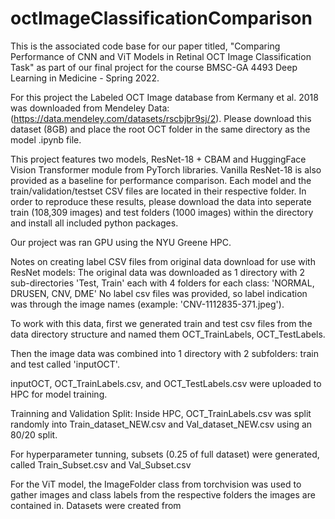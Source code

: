 # octImageClassificationComparison
This is the associated code base for our paper titled, "Comparing Performance of CNN and ViT Models in Retinal OCT Image Classification Task" as part of our final project for the course BMSC-GA 4493 Deep Learning in Medicine - Spring 2022. 

For this project the Labeled OCT Image database from Kermany et al. 2018 was downloaded from Mendeley Data: (https://data.mendeley.com/datasets/rscbjbr9sj/2). Please download this dataset (8GB) and place the root OCT folder in the same directory as the model .ipynb file.

This project features two models, ResNet-18 + CBAM and HuggingFace Vision Transformer module from PyTorch libraries. Vanilla ResNet-18 is also provided as a baseline for performance comparison. Each model and the train/validation/testset CSV files are located in their respective folder. In order to reproduce these results, please download the data into seperate train (108,309 images) and test folders (1000 images) within the directory and install all included python packages.

Our project was ran GPU using the NYU Greene HPC.

Notes on creating label CSV files from original data download for use with ResNet models:
The original data was downloaded as 1 directory with  2 sub-directories 'Test, Train' each with 4 folders for each class: 'NORMAL, DRUSEN, CNV, DME'
No label csv files was provided, so label indication was through the image names (example: 'CNV-1112835-371.jpeg').

To work with this data, first we generated train and test csv files from the data directory structure and named them OCT_TrainLabels, OCT_TestLabels.

Then the image data was combined into 1 directory with 2 subfolders: train and test called 'inputOCT'.

inputOCT, OCT_TrainLabels.csv, and OCT_TestLabels.csv were uploaded to HPC for model training.

Trainning and Validation Split:
Inside HPC, OCT_TrainLabels.csv was split randomly into Train_dataset_NEW.csv and Val_dataset_NEW.csv using an 80/20 split.

For hyperparameter tunning, subsets (0.25 of full dataset) were generated, called Train_Subset.csv and Val_Subset.csv

For the ViT model, the ImageFolder class from torchvision was used to gather images and class labels from the respective folders the images are contained in. Datasets were created from 

